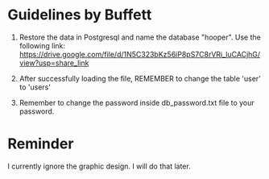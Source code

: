 # Guidelines by Buffett

1. Restore the data in Postgresql and name the database "hooper". Use the following link:
https://drive.google.com/file/d/1N5C323bKz56iP8pS7C8rVRi_luCACjhG/view?usp=share_link

2. After successfully loading the file, REMEMBER to change the table 'user' to 'users'

3. Remember to change the password inside db_password.txt file to your password.



# Reminder
I currently ignore the graphic design. I will do that later.


